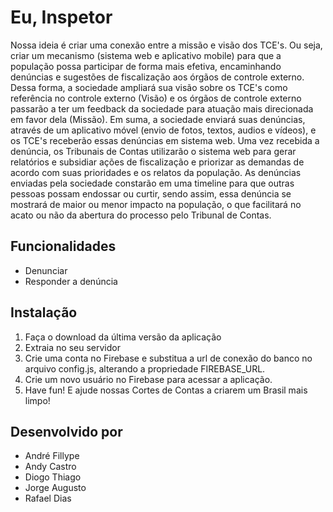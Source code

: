 Eu, Inspetor
=============

Nossa ideia é criar uma conexão entre a missão e visão dos TCE's. Ou seja, criar um mecanismo (sistema web e aplicativo mobile) para que a população possa participar de forma mais efetiva, encaminhando denúncias e sugestões de fiscalização aos órgãos  de controle externo. Dessa forma, a sociedade ampliará sua visão sobre os TCE's como referência no controle externo (Visão) e os órgãos de controle externo passarão a ter um feedback da sociedade para atuação mais direcionada em favor dela (Missão).
Em suma, a sociedade enviará suas denúncias, através de um aplicativo móvel (envio de fotos, textos, audios e vídeos), e os TCE's receberão essas denúncias em sistema web. Uma vez recebida a denúncia, os Tribunais de Contas utilizarão o sistema web para gerar relatórios e subsidiar ações de fiscalização e priorizar as demandas de acordo com suas prioridades e os relatos da população.
As denúncias enviadas pela sociedade constarão em uma timeline para que outras pessoas possam endossar ou curtir, sendo assim, essa denúncia se mostrará de maior ou menor impacto na população, o que facilitará no acato ou não da abertura do processo pelo Tribunal de Contas.


Funcionalidades
-------

* Denunciar
* Responder a denúncia

Instalação
-----------
1. Faça o download da última versão da aplicação
2. Extraia no seu servidor
3. Crie uma conta no Firebase e substitua a url de conexão do banco no arquivo config.js, alterando a propriedade FIREBASE_URL.
4. Crie um novo usuário no Firebase para acessar a aplicação.
5. Have fun! E ajude nossas Cortes de Contas a criarem um Brasil mais limpo!


Desenvolvido por
------------

* André Fillype
* Andy Castro
* Diogo Thiago
* Jorge Augusto
* Rafael Dias
